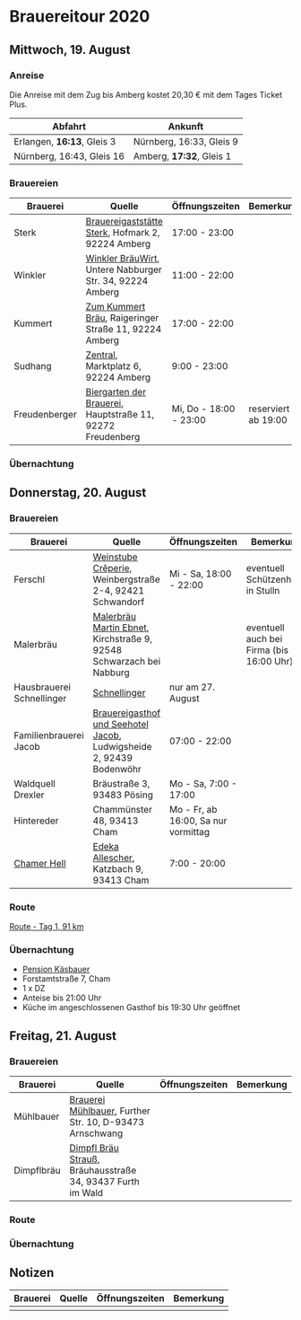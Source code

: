 # Brauereitour 2020

## Mittwoch, 19. August

### Anreise

Die Anreise mit dem Zug bis Amberg kostet 20,30 € mit dem Tages Ticket Plus.

| Abfahrt | Ankunft |
| ------- | ------- |
| Erlangen, **16:13**, Gleis 3 | Nürnberg, 16:33, Gleis 9 |
| Nürnberg, 16:43, Gleis 16 | Amberg, **17:32**, Gleis 1 |

### Brauereien

| Brauerei | Quelle | Öffnungszeiten | Bemerkung |
| -------- | ------ | -------------- | --------- |
| Sterk | [Brauereigaststätte Sterk](https://brauerei-sterk.de/), Hofmark 2, 92224 Amberg | 17:00 - 23:00 | |
| Winkler | [Winkler BräuWirt](http://www.winkler-braeuwirt.com/), Untere Nabburger Str. 34, 92224 Amberg | 11:00 - 22:00 | |
| Kummert | [Zum Kummert Bräu](http://zumkummertbraeu.de/), Raigeringer Straße 11, 92224 Amberg | 17:00 - 22:00 | |
| Sudhang | [Zentral](https://www.zentral-amberg.de/), Marktplatz 6, 92224 Amberg | 9:00 - 23:00 | |
| Freudenberger | [Biergarten der Brauerei](https://www.facebook.com/FreudenbergerBier), Hauptstraße 11, 92272 Freudenberg | Mi, Do - 18:00 - 23:00 | reserviert ab 19:00 |

### Übernachtung


## Donnerstag, 20. August

### Brauereien

| Brauerei | Quelle | Öffnungszeiten | Bemerkung |
| -------- | ------ | -------------- | --------- |
| Ferschl | [Weinstube Crêperie](https://www.facebook.com/Weinstubn), Weinbergstraße 2-4, 92421 Schwandorf | Mi - Sa, 18:00 - 22:00 | eventuell Schützenheim in Stulln |
| Malerbräu | [Malerbräu Martin Ebnet](https://www.facebook.com/emair.martinebnet), Kirchstraße 9, 92548 Schwarzach bei Nabburg | | eventuell auch bei Firma (bis 16:00 Uhr) |
| Hausbrauerei Schnellinger | [Schnellinger](http://www.schnellinger-bräu.de/) | nur am 27. August | |
| Familienbrauerei Jacob | [Brauereigasthof und Seehotel Jacob](https://gasthof.brauerei-jacob.de/), Ludwigsheide 2, 92439 Bodenwöhr | 07:00 - 22:00 | |
| Waldquell Drexler | Bräustraße 3, 93483 Pösing | Mo - Sa, 7:00 - 17:00 | |
| Hintereder | Chammünster 48, 93413 Cham | Mo - Fr, ab 16:00, Sa nur vormittag | |
| [Chamer Hell](https://www.facebook.com/ChamerHell/) | [Edeka Allescher](http://www.allescher.de/), Katzbach 9, 93413 Cham | 7:00 - 20:00 | |

### Route

[Route - Tag 1, 91 km](https://bit.ly/319B7ZI)

### Übernachtung

- [Pension Käsbauer](https://www.pension-kaesbauer.de/pension)
- Forstamtstraße 7, Cham
- 1 x DZ
- Anteise bis 21:00 Uhr
- Küche im angeschlossenen Gasthof bis 19:30 Uhr geöffnet

## Freitag, 21. August

### Brauereien

| Brauerei | Quelle | Öffnungszeiten | Bemerkung |
| -------- | ------ | -------------- | --------- |
| Mühlbauer | [Brauerei Mühlbauer](https://www.facebook.com/brauerei.muehlbauer/), Further Str. 10, D-93473 Arnschwang | | |
| Dimpflbräu | [Dimpfl Bräu Strauß](https://dimpfl-bier.de/), Bräuhausstraße 34, 93437 Furth im Wald | | |

### Route

### Übernachtung

## Notizen

| Brauerei | Quelle | Öffnungszeiten | Bemerkung |
| -------- | ------ | -------------- | --------- |
|  | []() |  | |
